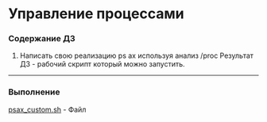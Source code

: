 # Управление процессами

### **Содержание ДЗ**

1. Написать свою реализацию ps ax используя анализ /proc
Результат ДЗ - рабочий скрипт который можно запустить.
____________________________________________________

### **Выполнение**

<p><a href="https://github.com/kureshtar/otus_linux_administrator/blob/main/HomeWork12_processes/psax_custom.sh">psax_custom.sh</a> - Файл </p>
